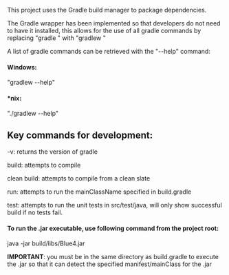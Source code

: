 This project uses the Gradle build manager to package dependencies.


The Gradle wrapper has been implemented so that developers do not need to have 
it installed, this allows for the use of all gradle commands by replacing 
"gradle <command>" with "gradlew <command>"




A list of gradle commands can be retrieved with the "--help" command:

#### Windows:

"gradlew --help"

#### *nix:

"./gradlew --help"


## Key commands for development:

-v: returns the version of gradle

build: attempts to compile

clean build: attempts to compile from a clean slate

run: attempts to run the mainClassName specified in build.gradle

test: attempts to run the unit tests in src/test/java, will only 
    show successful build if no tests fail.

#### To run the .jar executable, use following command from the project root:

java -jar build/libs/Blue4.jar

**IMPORTANT**: you must be in the same directory as build.gradle to execute the .jar
so that it can detect the specified manifest/mainClass for the .jar